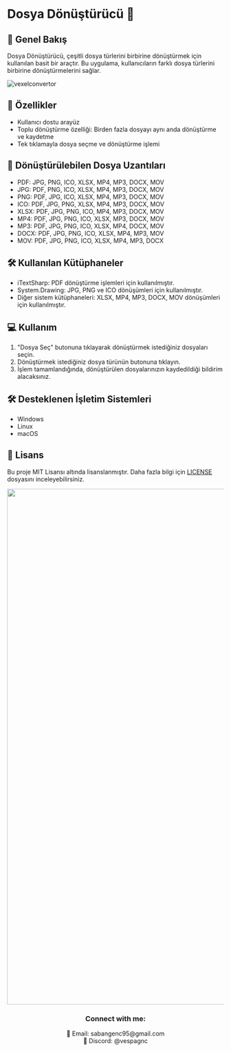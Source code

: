 # Dosya Dönüştürücü 🔄

## 📝 Genel Bakış
Dosya Dönüştürücü, çeşitli dosya türlerini birbirine dönüştürmek için kullanılan basit bir araçtır. Bu uygulama, kullanıcıların farklı dosya türlerini birbirine dönüştürmelerini sağlar.

![vexelconvertor](https://github.com/SabanGnc/FileConvertor/assets/139702707/2bd0c8c9-6721-49cb-a8f3-cef8f7ee970c)


## 🚀 Özellikler
- Kullanıcı dostu arayüz
- Toplu dönüştürme özelliği: Birden fazla dosyayı aynı anda dönüştürme ve kaydetme
- Tek tıklamayla dosya seçme ve dönüştürme işlemi

## 💾 Dönüştürülebilen Dosya Uzantıları
- PDF: JPG, PNG, ICO, XLSX, MP4, MP3, DOCX, MOV
- JPG: PDF, PNG, ICO, XLSX, MP4, MP3, DOCX, MOV
- PNG: PDF, JPG, ICO, XLSX, MP4, MP3, DOCX, MOV
- ICO: PDF, JPG, PNG, XLSX, MP4, MP3, DOCX, MOV
- XLSX: PDF, JPG, PNG, ICO, MP4, MP3, DOCX, MOV
- MP4: PDF, JPG, PNG, ICO, XLSX, MP3, DOCX, MOV
- MP3: PDF, JPG, PNG, ICO, XLSX, MP4, DOCX, MOV
- DOCX: PDF, JPG, PNG, ICO, XLSX, MP4, MP3, MOV
- MOV: PDF, JPG, PNG, ICO, XLSX, MP4, MP3, DOCX

## 🛠️ Kullanılan Kütüphaneler
- iTextSharp: PDF dönüştürme işlemleri için kullanılmıştır.
- System.Drawing: JPG, PNG ve ICO dönüşümleri için kullanılmıştır.
- Diğer sistem kütüphaneleri: XLSX, MP4, MP3, DOCX, MOV dönüşümleri için kullanılmıştır.

## 💻 Kullanım
1. "Dosya Seç" butonuna tıklayarak dönüştürmek istediğiniz dosyaları seçin.
2. Dönüştürmek istediğiniz dosya türünün butonuna tıklayın.
3. İşlem tamamlandığında, dönüştürülen dosyalarınızın kaydedildiği bildirim alacaksınız.

## 🛠️ Desteklenen İşletim Sistemleri
- Windows
- Linux
- macOS

## 📝 Lisans
Bu proje MIT Lisansı altında lisanslanmıştır. Daha fazla bilgi için [LICENSE](LICENSE) dosyasını inceleyebilirsiniz.

<div align="center">
  <a href="https://github.com/SabanGnc">
    <img src="https://github.com/SabanGnc/SabanGnc/assets/139702707/cc75e47a-eda0-498f-bc38-1a9a3e6ea37c" alt="Github Stats" width="1200">
  </a>
</div>


<h3 align="center">Connect with me:</h3> 
<p align="center">
  📧 Email: sabangenc95@gmail.com<br>
  💬 Discord: @vespagnc<br>
</p>
